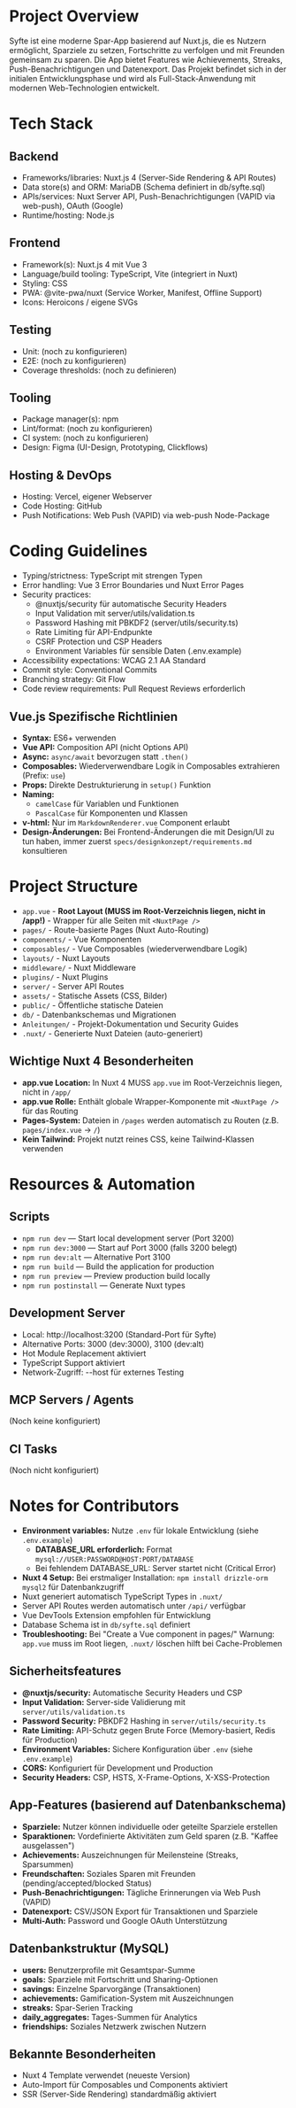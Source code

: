 # Project Overview
Syfte ist eine moderne Spar-App basierend auf Nuxt.js, die es Nutzern ermöglicht, Sparziele zu setzen, Fortschritte zu verfolgen und mit Freunden gemeinsam zu sparen. Die App bietet Features wie Achievements, Streaks, Push-Benachrichtigungen und Datenexport. Das Projekt befindet sich in der initialen Entwicklungsphase und wird als Full-Stack-Anwendung mit modernen Web-Technologien entwickelt.

# Tech Stack
## Backend
- Frameworks/libraries: Nuxt.js 4 (Server-Side Rendering & API Routes)
- Data store(s) and ORM: MariaDB (Schema definiert in db/syfte.sql)
- APIs/services: Nuxt Server API, Push-Benachrichtigungen (VAPID via web-push), OAuth (Google)
- Runtime/hosting: Node.js

## Frontend
- Framework(s): Nuxt.js 4 mit Vue 3
- Language/build tooling: TypeScript, Vite (integriert in Nuxt)
- Styling: CSS
- PWA: @vite-pwa/nuxt (Service Worker, Manifest, Offline Support)
- Icons: Heroicons / eigene SVGs

## Testing
- Unit: (noch zu konfigurieren)
- E2E: (noch zu konfigurieren)
- Coverage thresholds: (noch zu definieren)

## Tooling
- Package manager(s): npm
- Lint/format: (noch zu konfigurieren)
- CI system: (noch zu konfigurieren)
- Design: Figma (UI-Design, Prototyping, Clickflows)

## Hosting & DevOps
- Hosting: Vercel, eigener Webserver
- Code Hosting: GitHub
- Push Notifications: Web Push (VAPID) via web-push Node-Package

# Coding Guidelines
- Typing/strictness: TypeScript mit strengen Typen
- Error handling: Vue 3 Error Boundaries und Nuxt Error Pages
- Security practices: 
  - @nuxtjs/security für automatische Security Headers
  - Input Validation mit server/utils/validation.ts
  - Password Hashing mit PBKDF2 (server/utils/security.ts)
  - Rate Limiting für API-Endpunkte
  - CSRF Protection und CSP Headers
  - Environment Variables für sensible Daten (.env.example)
- Accessibility expectations: WCAG 2.1 AA Standard
- Commit style: Conventional Commits
- Branching strategy: Git Flow
- Code review requirements: Pull Request Reviews erforderlich

## Vue.js Spezifische Richtlinien
- **Syntax:** ES6+ verwenden
- **Vue API:** Composition API (nicht Options API)
- **Async:** `async/await` bevorzugen statt `.then()`
- **Composables:** Wiederverwendbare Logik in Composables extrahieren (Prefix: `use`)
- **Props:** Direkte Destrukturierung in `setup()` Funktion
- **Naming:** 
  - `camelCase` für Variablen und Funktionen
  - `PascalCase` für Komponenten und Klassen
- **v-html:** Nur im `MarkdownRenderer.vue` Component erlaubt
- **Design-Änderungen:** Bei Frontend-Änderungen die mit Design/UI zu tun haben, immer zuerst `specs/designkonzept/requirements.md` konsultieren

# Project Structure
- `app.vue` - **Root Layout (MUSS im Root-Verzeichnis liegen, nicht in /app!)** - Wrapper für alle Seiten mit `<NuxtPage />`
- `pages/` - Route-basierte Pages (Nuxt Auto-Routing)
- `components/` - Vue Komponenten
- `composables/` - Vue Composables (wiederverwendbare Logik)
- `layouts/` - Nuxt Layouts
- `middleware/` - Nuxt Middleware
- `plugins/` - Nuxt Plugins
- `server/` - Server API Routes
- `assets/` - Statische Assets (CSS, Bilder)
- `public/` - Öffentliche statische Dateien
- `db/` - Datenbankschemas und Migrationen
- `Anleitungen/` - Projekt-Dokumentation und Security Guides
- `.nuxt/` - Generierte Nuxt Dateien (auto-generiert)

## Wichtige Nuxt 4 Besonderheiten
- **app.vue Location:** In Nuxt 4 MUSS `app.vue` im Root-Verzeichnis liegen, nicht in `/app/`
- **app.vue Rolle:** Enthält globale Wrapper-Komponente mit `<NuxtPage />` für das Routing
- **Pages-System:** Dateien in `/pages` werden automatisch zu Routen (z.B. `pages/index.vue` → `/`)
- **Kein Tailwind:** Projekt nutzt reines CSS, keine Tailwind-Klassen verwenden

# Resources & Automation
## Scripts
- `npm run dev` — Start local development server (Port 3200)
- `npm run dev:3000` — Start auf Port 3000 (falls 3200 belegt)
- `npm run dev:alt` — Alternative Port 3100
- `npm run build` — Build the application for production
- `npm run preview` — Preview production build locally
- `npm run postinstall` — Generate Nuxt types

## Development Server
- Local: http://localhost:3200 (Standard-Port für Syfte)
- Alternative Ports: 3000 (dev:3000), 3100 (dev:alt)
- Hot Module Replacement aktiviert
- TypeScript Support aktiviert
- Network-Zugriff: --host für externes Testing

## MCP Servers / Agents
(Noch keine konfiguriert)

## CI Tasks
(Noch nicht konfiguriert)

# Notes for Contributors
- **Environment variables:** Nutze `.env` für lokale Entwicklung (siehe `.env.example`)
  - **DATABASE_URL erforderlich:** Format `mysql://USER:PASSWORD@HOST:PORT/DATABASE`
  - Bei fehlendem DATABASE_URL: Server startet nicht (Critical Error)
- **Nuxt 4 Setup:** Bei erstmaliger Installation: `npm install drizzle-orm mysql2` für Datenbankzugriff
- Nuxt generiert automatisch TypeScript Types in `.nuxt/`
- Server API Routes werden automatisch unter `/api/` verfügbar
- Vue DevTools Extension empfohlen für Entwicklung
- Database Schema ist in `db/syfte.sql` definiert
- **Troubleshooting:** Bei "Create a Vue component in pages/" Warnung: `app.vue` muss im Root liegen, `.nuxt/` löschen hilft bei Cache-Problemen

## Sicherheitsfeatures
- **@nuxtjs/security:** Automatische Security Headers und CSP
- **Input Validation:** Server-side Validierung mit `server/utils/validation.ts`
- **Password Security:** PBKDF2 Hashing in `server/utils/security.ts`
- **Rate Limiting:** API-Schutz gegen Brute Force (Memory-basiert, Redis für Production)
- **Environment Variables:** Sichere Konfiguration über `.env` (siehe `.env.example`)
- **CORS:** Konfiguriert für Development und Production
- **Security Headers:** CSP, HSTS, X-Frame-Options, X-XSS-Protection

## App-Features (basierend auf Datenbankschema)
- **Sparziele:** Nutzer können individuelle oder geteilte Sparziele erstellen
- **Sparaktionen:** Vordefinierte Aktivitäten zum Geld sparen (z.B. "Kaffee ausgelassen")
- **Achievements:** Auszeichnungen für Meilensteine (Streaks, Sparsummen)
- **Freundschaften:** Soziales Sparen mit Freunden (pending/accepted/blocked Status)
- **Push-Benachrichtigungen:** Tägliche Erinnerungen via Web Push (VAPID)
- **Datenexport:** CSV/JSON Export für Transaktionen und Sparziele
- **Multi-Auth:** Password und Google OAuth Unterstützung

## Datenbankstruktur (MySQL)
- **users:** Benutzerprofile mit Gesamtspar-Summe
- **goals:** Sparziele mit Fortschritt und Sharing-Optionen
- **savings:** Einzelne Sparvorgänge (Transaktionen)
- **achievements:** Gamification-System mit Auszeichnungen
- **streaks:** Spar-Serien Tracking
- **daily_aggregates:** Tages-Summen für Analytics
- **friendships:** Soziales Netzwerk zwischen Nutzern

## Bekannte Besonderheiten
- Nuxt 4 Template verwendet (neueste Version)
- Auto-Import für Composables und Components aktiviert
- SSR (Server-Side Rendering) standardmäßig aktiviert
